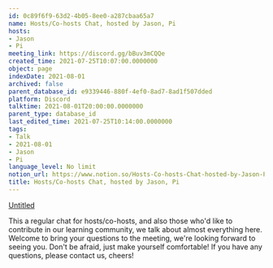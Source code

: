 ```yaml
---
id: 0c89f6f9-63d2-4b05-8ee0-a287cbaa65a7
name: Hosts/Co-hosts Chat, hosted by Jason, Pi
hosts:
- Jason
- Pi
meeting_link: https://discord.gg/bBuv3mCQQe
created_time: 2021-07-25T10:07:00.0000000
object: page
indexDate: 2021-08-01
archived: false
parent_database_id: e9339446-880f-4ef0-8ad7-8ad1f507dded
platform: Discord
talktime: 2021-08-01T20:00:00.0000000
parent_type: database_id
last_edited_time: 2021-07-25T10:14:00.0000000
tags:
- Talk
- 2021-08-01
- Jason
- Pi
language_level: No limit
notion_url: https://www.notion.so/Hosts-Co-hosts-Chat-hosted-by-Jason-Pi-0c89f6f963d24b058ee0a287cbaa65a7
title: Hosts/Co-hosts Chat, hosted by Jason, Pi
---
```




[Untitled](https://www.notion.so/cb083fc4f0b7459aa5afe1900ef25a1f)   


This a regular chat for hosts/co-hosts, and also those who'd like to contribute in our learning community, we talk about almost everything here. Welcome to bring your questions to the meeting, we're looking forward to seeing you. Don't be afraid, just make yourself comfortable!
If you have any questions, please contact us, cheers!







